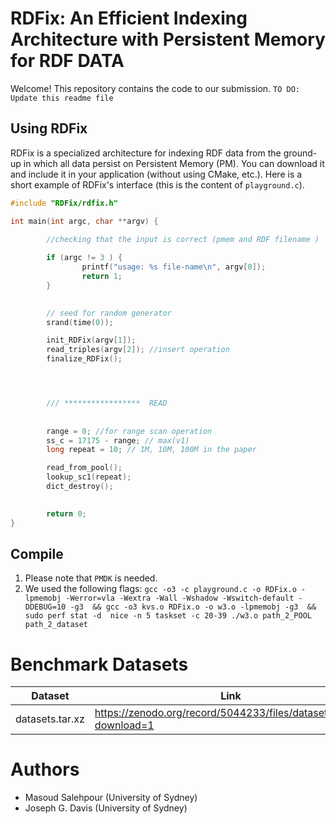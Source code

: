 # RDFix: An Efficient Indexing Architecture with Persistent Memory for RDF DATA
Welcome! This repository contains the code to our submission. 
`TO DO: Update this readme file`

## Using RDFix
RDFix is a specialized architecture for indexing RDF data from the ground-up in which all data persist on Persistent Memory (PM). You can download it and include it in your application (without using CMake, etc.).
Here is a short example of RDFix's interface (this is the content of `playground.c`).

```cpp
#include "RDFix/rdfix.h"

int main(int argc, char **argv) {

        //checking that the input is correct (pmem and RDF filename )
        
        if (argc != 3 ) {
                printf("usage: %s file-name\n", argv[0]);
                return 1;
        }
        

        // seed for random generator 
        srand(time(0));

        init_RDFix(argv[1]);
        read_triples(argv[2]); //insert operation
        finalize_RDFix();




        /// *****************  READ
        
        
        range = 0; //for range scan operation
        ss_c = 17175 - range; // max(v1)
        long repeat = 10; // 1M, 10M, 100M in the paper

        read_from_pool();
        lookup_sc1(repeat);
        dict_destroy();

        
        return 0;
}


```
## Compile
1) Please note that `PMDK` is needed.
2) We used the following flags: `gcc -o3 -c playground.c -o RDFix.o -lpmemobj -Werror=vla -Wextra -Wall -Wshadow -Wswitch-default -DDEBUG=10 -g3  && gcc -o3 kvs.o RDFix.o -o w3.o -lpmemobj -g3  && sudo perf stat -d  nice -n 5 taskset -c 20-39 ./w3.o path_2_POOL path_2_dataset`

# Benchmark Datasets

| Dataset  | Link |
| -------------        | ------------- |
|  datasets.tar.xz     | https://zenodo.org/record/5044233/files/datasets.tar.xz?download=1|

# Authors
* Masoud Salehpour (University of Sydney)
* Joseph G. Davis  (University of Sydney)



